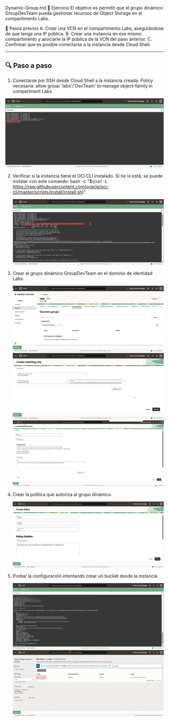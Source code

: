 Dynamic-Group.md
🧩 Ejercicio
El objetivo es permitir que el grupo dinámico GroupDevTeam pueda gestionar recursos de Object Storage en el compartimento Labs.

🔧 Pasos previos
A. Crear una VCN en el compartimento Labs, asegurándose de que tenga una IP pública.
B. Crear una instancia en ese mismo compartimento y asociarle la IP pública de la VCN del paso anterior.
C. Confirmar que es posible conectarse a la instancia desde Cloud Shell.

---
## 🔍 Paso a paso

1.  Conectarse por SSH desde Cloud Shell a la instancia creada.
	Policy necesaria:
    allow group 'labs'/'DevTeam' to manage object-family in compartment Labs
	
   ![Paso 1](../screenshots/Dynamic-Group/01-Dynamic-Group.png)

2. Verificar si la instancia tiene el OCI CLI instalado.
Si no lo está, se puede instalar con este comando:
bash -c "$(curl -L https://raw.githubusercontent.com/oracle/oci-cli/master/scripts/install/install.sh)".

   ![Paso 2](../screenshots/Dynamic-Group/02-Dynamic-Group.png)

3. Crear el grupo dinámico GroupDevTeam en el dominio de identidad Labs.

   ![Paso 3](../screenshots/Dynamic-Group/03-Dynamic-Group.png)
   ![Paso 3](../screenshots/Dynamic-Group/03B-Dynamic-Group.png)
   ![Paso 3](../screenshots/Dynamic-Group/03C-Dynamic-Group.png)   
   
4. Crear la política que autoriza al grupo dinámico. 
   
   ![Paso 4](../screenshots/Dynamic-Group/04-Dynamic-Group.png)

5. Probar la configuración intentando crear un bucket desde la instancia.   
   
   ![Paso 5](../screenshots/Dynamic-Group/05-Dynamic-Group.png)
   ![Paso 5](../screenshots/Dynamic-Group/05B-Dynamic-Group.png)   
